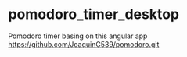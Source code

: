 # pomodoro_timer_desktop
Pomodoro timer basing on this angular app https://github.com/JoaquinC539/pomodoro.git
